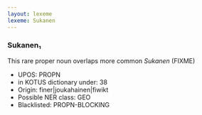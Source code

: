 ```yaml
---
layout: lexeme
lexeme: Sukanen
---
```


###  Sukanen₁

This rare proper noun overlaps more common *Sukanen* (FIXME)
* UPOS:  PROPN
* in KOTUS dictionary under:  38
* Origin:  finer|joukahainen|fiwikt
* Possible NER class:  GEO
* Blacklisted:  PROPN-BLOCKING

